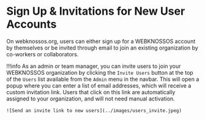 # Sign Up & Invitations for New User Accounts

On webknossos.org, users can either sign up for a WEBKNOSSOS account by themselves or be invited through email to join an existing organization by co-workers or collaborators. 

!!!info
    As an admin or team manager, you can invite users to join your WEBKNOSSOS organization by clicking the `Invite Users` button at the top of the `Users` list available from the `Admin` menu in the navbar. This will open a popup where you can enter a list of email addresses, which will receive a custom invitation link. Users that click on this link are automatically assigned to your organization, and will not need manual activation.

    ![Send an invite link to new users](../images/users_invite.jpeg)